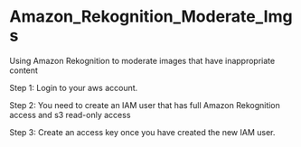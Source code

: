 # Amazon_Rekognition_Moderate_Imgs
Using Amazon Rekognition to moderate images that have inappropriate content

Step 1: Login to your aws account.

Step 2: You need to create an IAM user that has full Amazon Rekognition access and s3 read-only access

Step 3: Create an access key once you have created the new IAM user.

